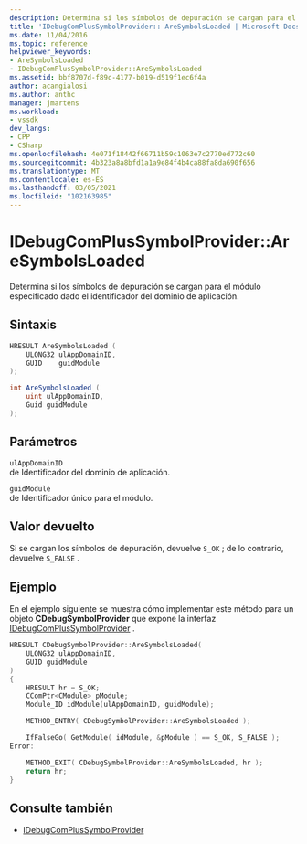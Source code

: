 ```yaml
---
description: Determina si los símbolos de depuración se cargan para el módulo especificado dado el identificador del dominio de aplicación.
title: 'IDebugComPlusSymbolProvider:: AreSymbolsLoaded | Microsoft Docs'
ms.date: 11/04/2016
ms.topic: reference
helpviewer_keywords:
- AreSymbolsLoaded
- IDebugComPlusSymbolProvider::AreSymbolsLoaded
ms.assetid: bbf8707d-f89c-4177-b019-d519f1ec6f4a
author: acangialosi
ms.author: anthc
manager: jmartens
ms.workload:
- vssdk
dev_langs:
- CPP
- CSharp
ms.openlocfilehash: 4e071f18442f66711b59c1063e7c2770ed772c60
ms.sourcegitcommit: 4b323a8a8bfd1a1a9e84f4b4ca88fa8da690f656
ms.translationtype: MT
ms.contentlocale: es-ES
ms.lasthandoff: 03/05/2021
ms.locfileid: "102163985"
---
```

# <a name="idebugcomplussymbolprovideraresymbolsloaded"></a>IDebugComPlusSymbolProvider::AreSymbolsLoaded
Determina si los símbolos de depuración se cargan para el módulo especificado dado el identificador del dominio de aplicación.

## <a name="syntax"></a>Sintaxis

```cpp
HRESULT AreSymbolsLoaded (
    ULONG32 ulAppDomainID,
    GUID    guidModule
);
```

```csharp
int AreSymbolsLoaded (
    uint ulAppDomainID,
    Guid guidModule
);
```

## <a name="parameters"></a>Parámetros
`ulAppDomainID`\
de Identificador del dominio de aplicación.

`guidModule`\
de Identificador único para el módulo.

## <a name="return-value"></a>Valor devuelto
Si se cargan los símbolos de depuración, devuelve `S_OK` ; de lo contrario, devuelve `S_FALSE` .

## <a name="example"></a>Ejemplo
En el ejemplo siguiente se muestra cómo implementar este método para un objeto **CDebugSymbolProvider** que expone la interfaz [IDebugComPlusSymbolProvider](../../../extensibility/debugger/reference/idebugcomplussymbolprovider.md) .

```cpp
HRESULT CDebugSymbolProvider::AreSymbolsLoaded(
    ULONG32 ulAppDomainID,
    GUID guidModule
)
{
    HRESULT hr = S_OK;
    CComPtr<CModule> pModule;
    Module_ID idModule(ulAppDomainID, guidModule);

    METHOD_ENTRY( CDebugSymbolProvider::AreSymbolsLoaded );

    IfFalseGo( GetModule( idModule, &pModule ) == S_OK, S_FALSE );
Error:

    METHOD_EXIT( CDebugSymbolProvider::AreSymbolsLoaded, hr );
    return hr;
}
```

## <a name="see-also"></a>Consulte también
- [IDebugComPlusSymbolProvider](../../../extensibility/debugger/reference/idebugcomplussymbolprovider.md)

